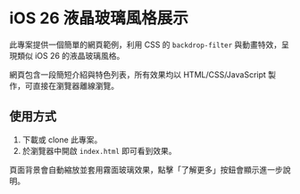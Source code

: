 # iOS 26 液晶玻璃風格展示

此專案提供一個簡單的網頁範例，利用 CSS 的 `backdrop-filter` 與動畫特效，呈現類似 iOS 26 的液晶玻璃風格。

網頁包含一段簡短介紹與特色列表，所有效果均以 HTML/CSS/JavaScript 製作，可直接在瀏覽器離線瀏覽。

## 使用方式

1. 下載或 clone 此專案。
2. 於瀏覽器中開啟 `index.html` 即可看到效果。

頁面背景會自動縮放並套用霧面玻璃效果，點擊「了解更多」按鈕會顯示進一步說明。
